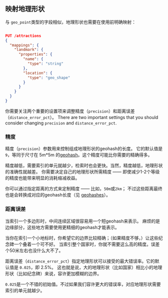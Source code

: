 ## 映射地理形状

与 `geo_point`类型的字段相似，地理形状也需要在使用前明确映射：

```json

PUT /attractions
{
  "mappings": {
    "landmark": {
      "properties": {
        "name": {
          "type": "string"
        },
        "location": {
          "type": "geo_shape"
        }
      }
    }
  }
}
```

你需要关注两个重要的设置项来调整精度（`precision`）和距离误差（`distance_error_pct`）。
There are two important settings that you should consider changing `precision` and `distance_error_pct`.

### 精度

精度（`precision`）参数用来控制组成地理形状的geohash的长度。
它的默认值是 `9`，等同于尺寸在 5m*5m 的[geohash](geohash)。这个精度可能比你需要的精确得多。

精度越低，需要索引的单元就越少，检索时也会更快。当然，精度越低，地理形状的准确性就越差。
你需要决定自己的地理形状所需精度 —— 即使减少1-2个等级的精度也能带来明显的消耗缩减收益。

你可以通过指定距离的方式来定制精度 —— 比如，`50m`或`2km`；
不过这些距离最终也是会转换成对应的geohash长度（见 [geohashes](geohashes)）。


### 距离误差

当索引一个多边形时，中间连续区域很容易用一个短geohash来表示。
麻烦的是边缘部分，这些地方需要使用更精细的geohash才能表示。

当你在索引一个小地标时，你希望它的边界比较精确；（如果精度不够，）让这些纪念碑一个叠着一个可不好。
当索引整个国家时，你就不需要这么高的精度。误差个50米左右也没什么大不了。


距离误差（`distance_error_pct`）指定地理形状可以接受的最大错误率。它的默认值是 `0.025`，即 2.5%。
这也就是说，大的地理形状（比如国家）相比小的地理形状（比如纪念碑）来说，容许更加模糊的边界。

`0.025`是一个不错的初始值。不过如果我们容许更大的错误率，对应地理形状需要索引的单元就越少。
